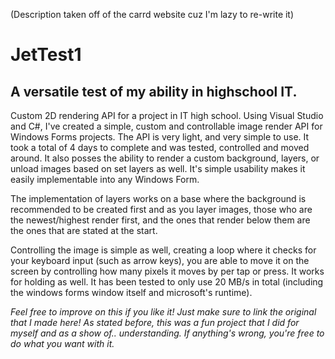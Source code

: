 (Description taken off of the carrd website cuz I'm lazy to re-write it)

# JetTest1
## A versatile test of my ability in highschool IT.
Custom 2D rendering API for a project in IT high school. Using Visual Studio and C#, I've created a simple, custom and controllable image render API for Windows Forms projects. The API is very light, and very simple to use. It took a total of 4 days to complete and was tested, controlled and moved around. It also posses the ability to render a custom background, layers, or unload images based on set layers as well. It's simple usability makes it easily implementable into any Windows Form.

The implementation of layers works on a base where the background is recommended to be created first and as you layer images, those who are the newest/highest render first, and the ones that render below them are the ones that are stated at the start.

Controlling the image is simple as well, creating a loop where it checks for your keyboard input (such as arrow keys), you are able to move it on the screen by controlling how many pixels it moves by per tap or press. It works for holding as well.
It has been tested to only use 20 MB/s in total (including the windows forms window itself and microsoft's runtime).

_Feel free to improve on this if you like it! Just make sure to link the original that I made here!_
_As stated before, this was a fun project that I did for myself and as a show of.. understanding. If anything's wrong, you're free to do what you want with it._

